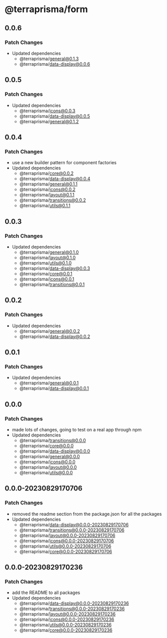# @terraprisma/form

## 0.0.6

### Patch Changes

- Updated dependencies
  - @terraprisma/general@0.1.3
  - @terraprisma/data-display@0.0.6

## 0.0.5

### Patch Changes

- Updated dependencies
  - @terraprisma/icons@0.0.3
  - @terraprisma/data-display@0.0.5
  - @terraprisma/general@0.1.2

## 0.0.4

### Patch Changes

- use a new builder pattern for component factories
- Updated dependencies
  - @terraprisma/core@0.0.2
  - @terraprisma/data-display@0.0.4
  - @terraprisma/general@0.1.1
  - @terraprisma/icons@0.0.2
  - @terraprisma/layout@0.1.1
  - @terraprisma/transitions@0.0.2
  - @terraprisma/utils@0.1.1

## 0.0.3

### Patch Changes

- Updated dependencies
  - @terraprisma/general@0.1.0
  - @terraprisma/layout@0.1.0
  - @terraprisma/utils@0.1.0
  - @terraprisma/data-display@0.0.3
  - @terraprisma/core@0.0.1
  - @terraprisma/icons@0.0.1
  - @terraprisma/transitions@0.0.1

## 0.0.2

### Patch Changes

- Updated dependencies
  - @terraprisma/general@0.0.2
  - @terraprisma/data-display@0.0.2

## 0.0.1

### Patch Changes

- Updated dependencies
  - @terraprisma/general@0.0.1
  - @terraprisma/data-display@0.0.1

## 0.0.0

### Patch Changes

- made lots of changes, going to test on a real app through npm
- Updated dependencies
  - @terraprisma/transitions@0.0.0
  - @terraprisma/core@0.0.0
  - @terraprisma/data-display@0.0.0
  - @terraprisma/general@0.0.0
  - @terraprisma/icons@0.0.0
  - @terraprisma/layout@0.0.0
  - @terraprisma/utils@0.0.0

## 0.0.0-20230829170706

### Patch Changes

- removed the readme section from the package.json for all the packages
- Updated dependencies
  - @terraprisma/data-display@0.0.0-20230829170706
  - @terraprisma/transitions@0.0.0-20230829170706
  - @terraprisma/layout@0.0.0-20230829170706
  - @terraprisma/icons@0.0.0-20230829170706
  - @terraprisma/utils@0.0.0-20230829170706
  - @terraprisma/core@0.0.0-20230829170706

## 0.0.0-20230829170236

### Patch Changes

- add the README to all packages
- Updated dependencies
  - @terraprisma/data-display@0.0.0-20230829170236
  - @terraprisma/transitions@0.0.0-20230829170236
  - @terraprisma/layout@0.0.0-20230829170236
  - @terraprisma/icons@0.0.0-20230829170236
  - @terraprisma/utils@0.0.0-20230829170236
  - @terraprisma/core@0.0.0-20230829170236

